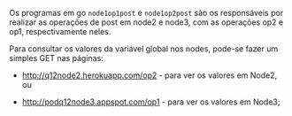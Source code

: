 Os programas em go `node1op1post` e `node1op2post` são os responsáveis por realizar as operações de post em node2 e node3, com as operações op2 e op1, respectivamente neles.

Para consultar os valores da variável global nos nodes, pode-se fazer um simples GET nas páginas:

* http://q12node2.herokuapp.com/op2 - para ver os valores em Node2, ou


* http://podq12node3.appspot.com/op1 - para ver os valores em Node3;
